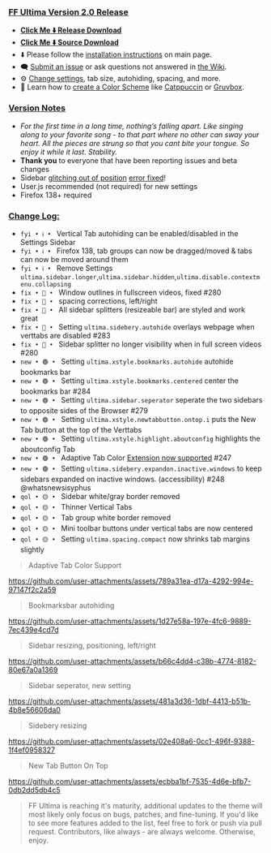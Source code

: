 ### <ins> FF Ultima Version 2.0 Release
- **[Click Me ⬇️ Release Download](https://github.com/soulhotel/FF-ULTIMA/releases/download/2.0/ffultima2.0.zip)**
- **[Click Me ⬇️ Source Download](https://github.com/soulhotel/FF-ULTIMA/archive/refs/heads/main.zip)**
- ⬇️ Please follow the [installation instructions](https://github.com/soulhotel/FF-ULTIMA#installation) on main page.
- 🗨️ [Submit an issue](https://github.com/soulhotel/FF-ULTIMA/issues/new/choose) or ask questions not answered in [the Wiki](https://github.com/soulhotel/FF-ULTIMA/wiki).
- ⚙️ [Change settings](https://github.com/soulhotel/FF-ULTIMA/wiki/Settings), tab size, autohiding, spacing, and more.
- 🎨 Learn how to [create a Color Scheme](https://github.com/soulhotel/FF-ULTIMA/wiki/Create-a-Color-Scheme) like [Catppuccin](https://github.com/soulhotel/FF-ULTIMA/blob/next-release/theme/color-schemes/catppuccin/readme.md) or [Gruvbox](https://github.com/soulhotel/FF-ULTIMA/blob/next-release/theme/color-schemes/gruvbox-light/readme.md).

### <ins> Version Notes
- *For the first time in a long time, nothing’s falling apart. Like singing along to your favorite song - to that part where no other can sway your heart. All the pieces are strung so that you cant bite your tongue. So enjoy it while it last. Stability.*
- **Thank you** to everyone that have been reporting issues and beta changes
- Sidebar [glitching out of position](https://connect.mozilla.org/t5/discussions/firefox-sidebar-and-vertical-tabs-try-them-out-in-nightly/m-p/87361/highlight/true#M33460) [error fixed](https://whattrainisitnow.com/beta/)!
- User.js recommended (not required) for new settings
- Firefox 138+ required

### <ins> Change Log:
- `fyi • ℹ️ • ` Vertical Tab autohiding can be enabled/disabled in the Settings Sidebar
- `fyi • ℹ️ • ` Firefox 138, tab groups can now be dragged/moved & tabs can now be moved around them
- `fyi • ℹ️ • ` Remove Settings `ultima.sidebar.longer`,`ultima.sidebar.hidden`,`ultima.disable.contextmenu.collapsing`
- `fix • 🔴 • ` Window outlines in fullscreen videos, fixed #280
- `fix • 🔴 • ` spacing corrections, left/right
- `fix • 🔴 • ` All sidebar splitters (resizeable bar) are styled and work great
- `fix • 🔴 • ` Setting `ultima.sidebery.autohide` overlays webpage when verttabs are disabled #283
- `fix • 🔴 • ` Sidebar splitter no longer visibility when in full screen videos #280
- `new • 🟢 • ` Setting `ultima.xstyle.bookmarks.autohide` autohide bookmarks bar
- `new • 🟢 • ` Setting `ultima.xstyle.bookmarks.centered` center the bookmarks bar #284
- `new • 🟢 • ` Setting `ultima.sidebar.seperator` seperate the two sidebars to opposite sides of the Browser #279
- `new • 🟢 • ` Setting `ultima.xstyle.newtabbutton.ontop.i` puts the New Tab button at the top of the Verttabs
- `new • 🟢 • ` Setting `ultima.xstyle.highlight.aboutconfig` highlights the aboutconfig Tab
- `new • 🟢 • `  Adaptive Tab Color [Extension now supported](https://github.com/soulhotel/FF-ULTIMA/wiki/Adaptive-Tab-Color-Configuration) #247
- `new • 🟢 • ` Setting `ultima.sidebery.expandon.inactive.windows` to keep sidebars expanded on inactive windows. (accessibility) #248 @whatsnewsisyphus
- `qol • 🟡 • ` Sidebar white/gray border removed
- `qol • 🟡 • ` Thinner Vertical Tabs
- `qol • 🟡 • ` Tab group white border removed
- `qol • 🟡 • ` Mini toolbar buttons under vertical tabs are now centered
- `qol • 🟡 • ` Setting `ultima.spacing.compact` now shrinks tab margins slightly


> Adaptive Tab Color Support

https://github.com/user-attachments/assets/789a31ea-d17a-4292-994e-97147f2c2a59

> Bookmarksbar autohiding

https://github.com/user-attachments/assets/1d27e58a-197e-4fc6-9889-7ec439e4cd7d

> Sidebar resizing, positioning, left/right

https://github.com/user-attachments/assets/b66c4dd4-c38b-4774-8182-80e67a0a1369

> Sidebar seperator, new setting

https://github.com/user-attachments/assets/481a3d36-1dbf-4413-b51b-4b8e56606da0

> Sidebery resizing

https://github.com/user-attachments/assets/02e408a6-0cc1-496f-9388-1f4ef0958327

> New Tab Button On Top

https://github.com/user-attachments/assets/ecbba1bf-7535-4d6e-bfb7-0db2dd5db4c5

> FF Ultima is reaching it's maturity, additional updates to the theme will most likely only focus on bugs, patches, and fine-tuning. If you'd like to see more features added to the list, feel free to fork or push via pull request. Contributors, like always - are always welcome. Otherwise, enjoy.
